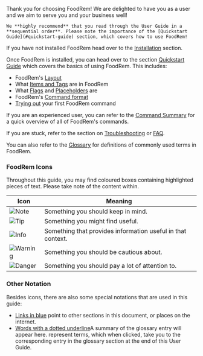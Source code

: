 <!-- markdownlint-disable-file first-line-h1 -->
Thank you for choosing FoodRem! We are delighted to have you as a user and we aim to serve you and your business well!

```tip
We **highly recommend** that you read through the User Guide in a **sequential order**. Please note the importance of the [Quickstart Guide](#quickstart-guide) section, which covers how to use FoodRem!
```

If you have not installed FoodRem head over to the [Installation](#installation) section.

Once FoodRem is installed, you can head over to the section [Quickstart Guide](#quickstart-guide) which covers the basics of using FoodRem. This includes:

* FoodRem's [Layout](#layout)
* What [Items and Tags](#key-definitions) are in FoodRem
* What [Flags](#flags) and [Placeholders](#placeholders) are
* FoodRem's [Command format](#command-format)
* [Trying out](#trying-your-first-command) your first FoodRem command

If you are an experienced user, you can refer to the [Command Summary](#command-summary) for a quick overview of all of FoodRem's commands.

If you are stuck, refer to the section on [Troubleshooting](#troubleshooting) or [FAQ](#faq).

You can also refer to the [Glossary](#glossary) for definitions of commonly used terms in FoodRem.

### FoodRem Icons

Throughout this guide, you may find coloured boxes containing highlighted pieces of text. Please take note of the content within.

| Icon                                             | Meaning                                                     |
|--------------------------------------------------|-------------------------------------------------------------|
| ![Note](images/admonishmentIcons/Note.png)       | Something you should keep in mind.                          |
| ![Tip](images/admonishmentIcons/Tip.png)         | Something you might find useful.                            |
| ![Info](images/admonishmentIcons/Info.png)       | Something that provides information useful in that context. |
| ![Warning](images/admonishmentIcons/Warning.png) | Something you should be cautious about.                     |
| ![Danger](images/admonishmentIcons/Danger.png)   | Something you should pay a lot of attention to.             |

### Other Notation

Besides icons, there are also some special notations that are used in this guide:

* <a href="javascript:;">Links in blue</a> point to other sections in this document, or places on the internet.
* <span class="def-tooltip"><a href="javascript:;" data-entry_data="A summary of the glossary entry will appear here.">Words with a dotted underline</a><span class="popup">A summary of the glossary entry will appear here.</span></span> represent terms, which when clicked, take you to the corresponding entry in the glossary section at the end of this User Guide.
